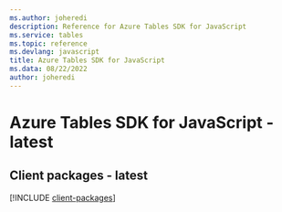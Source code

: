 ```yaml
---
ms.author: joheredi
description: Reference for Azure Tables SDK for JavaScript
ms.service: tables
ms.topic: reference
ms.devlang: javascript
title: Azure Tables SDK for JavaScript
ms.data: 08/22/2022
author: joheredi
---
```

# Azure Tables SDK for JavaScript - latest

## Client packages - latest
[!INCLUDE [client-packages](tables-client-index.md)]